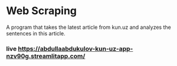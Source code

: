 # Web Scraping
A program that takes the latest article from kun.uz and analyzes the sentences in this article.

### live https://abdullaabdukulov-kun-uz-app-nzv90g.streamlitapp.com/
